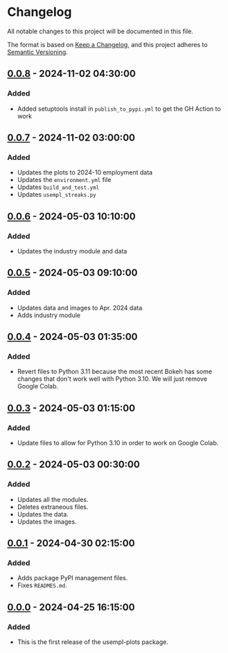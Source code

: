 # Changelog

All notable changes to this project will be documented in this file.

The format is based on [Keep a Changelog](https://keepachangelog.com/en/1.0.0/),
and this project adheres to [Semantic Versioning](https://semver.org/spec/v2.0.0.html).


## [0.0.8] - 2024-11-02 04:30:00

### Added

- Added setuptools install in `publish_to_pypi.yml` to get the GH Action to work

## [0.0.7] - 2024-11-02 03:00:00

### Added

- Updates the plots to 2024-10 employment data
- Updates the `environment.yml` file
- Updates `build_and_test.yml`
- Updates `usempl_streaks.py`

## [0.0.6] - 2024-05-03 10:10:00

### Added

- Updates the industry module and data


## [0.0.5] - 2024-05-03 09:10:00

### Added

- Updates data and images to Apr. 2024 data
- Adds industry module


## [0.0.4] - 2024-05-03 01:35:00

### Added

- Revert files to Python 3.11 because the most recent Bokeh has some changes that don't work well with Python 3.10. We will just remove Google Colab.


## [0.0.3] - 2024-05-03 01:15:00

### Added

- Update files to allow for Python 3.10 in order to work on Google Colab.


## [0.0.2] - 2024-05-03 00:30:00

### Added

- Updates all the modules.
- Deletes extraneous files.
- Updates the data.
- Updates the images.


## [0.0.1] - 2024-04-30 02:15:00

### Added

- Adds package PyPI management files.
- Fixes `READMES.md`.


## [0.0.0] - 2024-04-25 16:15:00

### Added

- This is the first release of the usempl-plots package.


[0.0.8]: https://github.com/OpenSourceEcon/usempl-plots/compare/v0.0.7...v0.0.8
[0.0.7]: https://github.com/OpenSourceEcon/usempl-plots/compare/v0.0.6...v0.0.7
[0.0.6]: https://github.com/OpenSourceEcon/usempl-plots/compare/v0.0.5...v0.0.6
[0.0.5]: https://github.com/OpenSourceEcon/usempl-plots/compare/v0.0.4...v0.0.5
[0.0.4]: https://github.com/OpenSourceEcon/usempl-plots/compare/v0.0.3...v0.0.4
[0.0.3]: https://github.com/OpenSourceEcon/usempl-plots/compare/v0.0.2...v0.0.3
[0.0.2]: https://github.com/OpenSourceEcon/usempl-plots/compare/v0.0.1...v0.0.2
[0.0.1]: https://github.com/OpenSourceEcon/usempl-plots/compare/v0.0.0...v0.0.1
[0.0.0]: https://github.com/OpenSourceEcon/usempl-plots/compare/v0.0.0...v0.0.0
